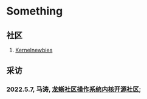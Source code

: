 # Something
## 社区
1. [Kernelnewbies](https://kernelnewbies.org/)
## 采访
### 2022.5.7, 马涛, [龙蜥社区操作系统内核开源社区](https://www.infoq.cn/article/wumvkjgd7kbft5etrjkm);
